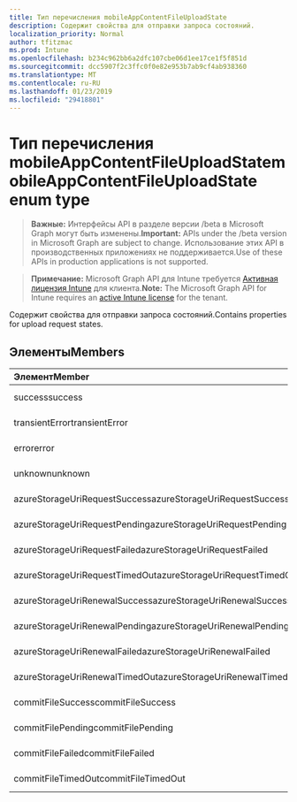 ```yaml
---
title: Тип перечисления mobileAppContentFileUploadState
description: Содержит свойства для отправки запроса состояний.
localization_priority: Normal
author: tfitzmac
ms.prod: Intune
ms.openlocfilehash: b234c962bb6a2dfc107cbe06d1ee17ce1f5f851d
ms.sourcegitcommit: dcc5907f2c3ffc0f0e82e953b7ab9cf4ab938360
ms.translationtype: MT
ms.contentlocale: ru-RU
ms.lasthandoff: 01/23/2019
ms.locfileid: "29418801"
---
```

# <a name="mobileappcontentfileuploadstate-enum-type"></a><span data-ttu-id="dc60d-103">Тип перечисления mobileAppContentFileUploadState</span><span class="sxs-lookup"><span data-stu-id="dc60d-103">mobileAppContentFileUploadState enum type</span></span>

> <span data-ttu-id="dc60d-104">**Важные:** Интерфейсы API в разделе версии /beta в Microsoft Graph могут быть изменены.</span><span class="sxs-lookup"><span data-stu-id="dc60d-104">**Important:** APIs under the /beta version in Microsoft Graph are subject to change.</span></span> <span data-ttu-id="dc60d-105">Использование этих API в производственных приложениях не поддерживается.</span><span class="sxs-lookup"><span data-stu-id="dc60d-105">Use of these APIs in production applications is not supported.</span></span>

> <span data-ttu-id="dc60d-106">**Примечание:** Microsoft Graph API для Intune требуется [Активная лицензия Intune](https://go.microsoft.com/fwlink/?linkid=839381) для клиента.</span><span class="sxs-lookup"><span data-stu-id="dc60d-106">**Note:** The Microsoft Graph API for Intune requires an [active Intune license](https://go.microsoft.com/fwlink/?linkid=839381) for the tenant.</span></span>

<span data-ttu-id="dc60d-107">Содержит свойства для отправки запроса состояний.</span><span class="sxs-lookup"><span data-stu-id="dc60d-107">Contains properties for upload request states.</span></span>

## <a name="members"></a><span data-ttu-id="dc60d-108">Элементы</span><span class="sxs-lookup"><span data-stu-id="dc60d-108">Members</span></span>
|<span data-ttu-id="dc60d-109">Элемент</span><span class="sxs-lookup"><span data-stu-id="dc60d-109">Member</span></span>|<span data-ttu-id="dc60d-110">Значение</span><span class="sxs-lookup"><span data-stu-id="dc60d-110">Value</span></span>|<span data-ttu-id="dc60d-111">Описание</span><span class="sxs-lookup"><span data-stu-id="dc60d-111">Description</span></span>|
|:---|:---|:---|
|<span data-ttu-id="dc60d-112">success</span><span class="sxs-lookup"><span data-stu-id="dc60d-112">success</span></span>|<span data-ttu-id="dc60d-113">0</span><span class="sxs-lookup"><span data-stu-id="dc60d-113">0</span></span>|<span data-ttu-id="dc60d-114">Н/Д</span><span class="sxs-lookup"><span data-stu-id="dc60d-114">Not yet documented</span></span>|
|<span data-ttu-id="dc60d-115">transientError</span><span class="sxs-lookup"><span data-stu-id="dc60d-115">transientError</span></span>|<span data-ttu-id="dc60d-116">1</span><span class="sxs-lookup"><span data-stu-id="dc60d-116">1</span></span>|<span data-ttu-id="dc60d-117">Н/Д</span><span class="sxs-lookup"><span data-stu-id="dc60d-117">Not yet documented</span></span>|
|<span data-ttu-id="dc60d-118">error</span><span class="sxs-lookup"><span data-stu-id="dc60d-118">error</span></span>|<span data-ttu-id="dc60d-119">2</span><span class="sxs-lookup"><span data-stu-id="dc60d-119">2</span></span>|<span data-ttu-id="dc60d-120">Н/Д</span><span class="sxs-lookup"><span data-stu-id="dc60d-120">Not yet documented</span></span>|
|<span data-ttu-id="dc60d-121">unknown</span><span class="sxs-lookup"><span data-stu-id="dc60d-121">unknown</span></span>|<span data-ttu-id="dc60d-122">3</span><span class="sxs-lookup"><span data-stu-id="dc60d-122">3</span></span>|<span data-ttu-id="dc60d-123">Н/Д</span><span class="sxs-lookup"><span data-stu-id="dc60d-123">Not yet documented</span></span>|
|<span data-ttu-id="dc60d-124">azureStorageUriRequestSuccess</span><span class="sxs-lookup"><span data-stu-id="dc60d-124">azureStorageUriRequestSuccess</span></span>|<span data-ttu-id="dc60d-125">100</span><span class="sxs-lookup"><span data-stu-id="dc60d-125">100</span></span>|<span data-ttu-id="dc60d-126">Н/Д</span><span class="sxs-lookup"><span data-stu-id="dc60d-126">Not yet documented</span></span>|
|<span data-ttu-id="dc60d-127">azureStorageUriRequestPending</span><span class="sxs-lookup"><span data-stu-id="dc60d-127">azureStorageUriRequestPending</span></span>|<span data-ttu-id="dc60d-128">101</span><span class="sxs-lookup"><span data-stu-id="dc60d-128">101</span></span>|<span data-ttu-id="dc60d-129">Н/Д</span><span class="sxs-lookup"><span data-stu-id="dc60d-129">Not yet documented</span></span>|
|<span data-ttu-id="dc60d-130">azureStorageUriRequestFailed</span><span class="sxs-lookup"><span data-stu-id="dc60d-130">azureStorageUriRequestFailed</span></span>|<span data-ttu-id="dc60d-131">102</span><span class="sxs-lookup"><span data-stu-id="dc60d-131">102</span></span>|<span data-ttu-id="dc60d-132">Н/Д</span><span class="sxs-lookup"><span data-stu-id="dc60d-132">Not yet documented</span></span>|
|<span data-ttu-id="dc60d-133">azureStorageUriRequestTimedOut</span><span class="sxs-lookup"><span data-stu-id="dc60d-133">azureStorageUriRequestTimedOut</span></span>|<span data-ttu-id="dc60d-134">103</span><span class="sxs-lookup"><span data-stu-id="dc60d-134">103</span></span>|<span data-ttu-id="dc60d-135">Н/Д</span><span class="sxs-lookup"><span data-stu-id="dc60d-135">Not yet documented</span></span>|
|<span data-ttu-id="dc60d-136">azureStorageUriRenewalSuccess</span><span class="sxs-lookup"><span data-stu-id="dc60d-136">azureStorageUriRenewalSuccess</span></span>|<span data-ttu-id="dc60d-137">200</span><span class="sxs-lookup"><span data-stu-id="dc60d-137">200</span></span>|<span data-ttu-id="dc60d-138">Н/Д</span><span class="sxs-lookup"><span data-stu-id="dc60d-138">Not yet documented</span></span>|
|<span data-ttu-id="dc60d-139">azureStorageUriRenewalPending</span><span class="sxs-lookup"><span data-stu-id="dc60d-139">azureStorageUriRenewalPending</span></span>|<span data-ttu-id="dc60d-140">201</span><span class="sxs-lookup"><span data-stu-id="dc60d-140">201</span></span>|<span data-ttu-id="dc60d-141">Н/Д</span><span class="sxs-lookup"><span data-stu-id="dc60d-141">Not yet documented</span></span>|
|<span data-ttu-id="dc60d-142">azureStorageUriRenewalFailed</span><span class="sxs-lookup"><span data-stu-id="dc60d-142">azureStorageUriRenewalFailed</span></span>|<span data-ttu-id="dc60d-143">202</span><span class="sxs-lookup"><span data-stu-id="dc60d-143">202</span></span>|<span data-ttu-id="dc60d-144">Н/Д</span><span class="sxs-lookup"><span data-stu-id="dc60d-144">Not yet documented</span></span>|
|<span data-ttu-id="dc60d-145">azureStorageUriRenewalTimedOut</span><span class="sxs-lookup"><span data-stu-id="dc60d-145">azureStorageUriRenewalTimedOut</span></span>|<span data-ttu-id="dc60d-146">203</span><span class="sxs-lookup"><span data-stu-id="dc60d-146">203</span></span>|<span data-ttu-id="dc60d-147">Н/Д</span><span class="sxs-lookup"><span data-stu-id="dc60d-147">Not yet documented</span></span>|
|<span data-ttu-id="dc60d-148">commitFileSuccess</span><span class="sxs-lookup"><span data-stu-id="dc60d-148">commitFileSuccess</span></span>|<span data-ttu-id="dc60d-149">300</span><span class="sxs-lookup"><span data-stu-id="dc60d-149">300</span></span>|<span data-ttu-id="dc60d-150">Н/Д</span><span class="sxs-lookup"><span data-stu-id="dc60d-150">Not yet documented</span></span>|
|<span data-ttu-id="dc60d-151">commitFilePending</span><span class="sxs-lookup"><span data-stu-id="dc60d-151">commitFilePending</span></span>|<span data-ttu-id="dc60d-152">301</span><span class="sxs-lookup"><span data-stu-id="dc60d-152">301</span></span>|<span data-ttu-id="dc60d-153">Н/Д</span><span class="sxs-lookup"><span data-stu-id="dc60d-153">Not yet documented</span></span>|
|<span data-ttu-id="dc60d-154">commitFileFailed</span><span class="sxs-lookup"><span data-stu-id="dc60d-154">commitFileFailed</span></span>|<span data-ttu-id="dc60d-155">302</span><span class="sxs-lookup"><span data-stu-id="dc60d-155">302</span></span>|<span data-ttu-id="dc60d-156">Н/Д</span><span class="sxs-lookup"><span data-stu-id="dc60d-156">Not yet documented</span></span>|
|<span data-ttu-id="dc60d-157">commitFileTimedOut</span><span class="sxs-lookup"><span data-stu-id="dc60d-157">commitFileTimedOut</span></span>|<span data-ttu-id="dc60d-158">303</span><span class="sxs-lookup"><span data-stu-id="dc60d-158">303</span></span>|<span data-ttu-id="dc60d-159">Н/Д</span><span class="sxs-lookup"><span data-stu-id="dc60d-159">Not yet documented</span></span>|




